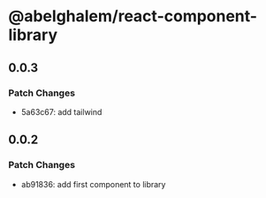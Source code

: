 # @abelghalem/react-component-library

## 0.0.3

### Patch Changes

- 5a63c67: add tailwind

## 0.0.2

### Patch Changes

- ab91836: add first component to library
